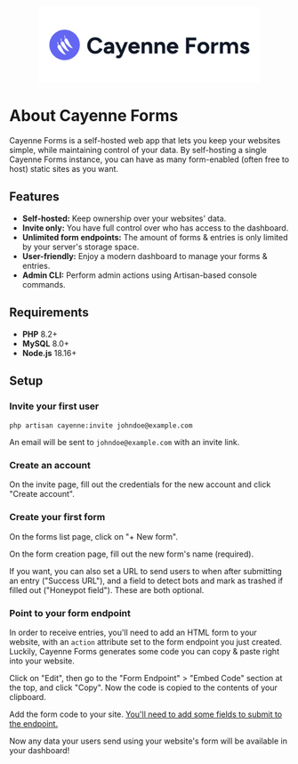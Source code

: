 <p align="center"><img src="https://raw.githubusercontent.com/brandoncbang/cayenne-forms/master/resources/svg/logos/wordmark.svg" width="400" alt="Cayenne Forms Logo" /></p>

# About Cayenne Forms
Cayenne Forms is a self-hosted web app that lets you keep your websites simple, while maintaining control of your data.
By self-hosting a single Cayenne Forms instance, you can have as many form-enabled (often free to host) static sites as
you want.

## Features
- **Self-hosted:** Keep ownership over your websites' data.
- **Invite only:** You have full control over who has access to the dashboard.
- **Unlimited form endpoints:** The amount of forms & entries is only limited by your server's storage space.
- **User-friendly:** Enjoy a modern dashboard to manage your forms & entries.
- **Admin CLI:** Perform admin actions using Artisan-based console commands.

## Requirements
- **PHP** 8.2+
- **MySQL** 8.0+
- **Node.js** 18.16+

## Setup

### Invite your first user
```shell
php artisan cayenne:invite johndoe@example.com
```

An email will be sent to `johndoe@example.com` with an invite link.

### Create an account
On the invite page, fill out the credentials for the new account and click "Create account".

### Create your first form
On the forms list page, click on "+ New form".

On the form creation page, fill out the new form's name (required).

If you want, you can also set a URL to send users to when after submitting an entry ("Success URL"), and a field to
detect bots and mark as trashed if filled out ("Honeypot field"). These are both optional.

### Point to your form endpoint
In order to receive entries, you'll need to add an HTML form to your website, with an `action` attribute set to the form
endpoint you just created. Luckily, Cayenne Forms generates some code you can copy & paste right into your website.

Click on "Edit", then go to the "Form Endpoint" > "Embed Code" section at the top, and click "Copy". Now the code is
copied to the contents of your clipboard.

Add the form code to your site.
[You'll need to add some fields to submit to the endpoint.](https://developer.mozilla.org/en-US/docs/Web/HTML/Element/form)

Now any data your users send using your website's form will be available in your dashboard!
